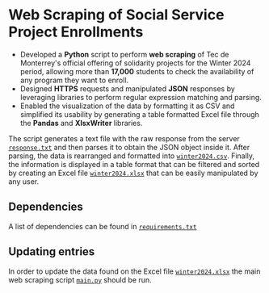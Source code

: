 # Web Scraping of Social Service Project Enrollments

* Developed a **Python** script to perform **web scraping** of Tec de Monterrey's official offering of solidarity projects for the Winter 2024 period, allowing more than **17,000** students to check the availability of any program they want to enroll.
* Designed **HTTPS** requests and manipulated **JSON** responses by leveraging libraries to perform regular expression matching and parsing.
* Enabled the visualization of the data by formatting it as CSV and simplified its usability by generating a table formatted Excel file through the **Pandas** and **XlsxWriter** libraries.

The script generates a text file with the raw response from the server [`response.txt`](./response.txt) and then parses it to obtain the JSON object inside it. After parsing, the data is rearranged and formatted into [`winter2024.csv`](./winter2024.csv). Finally, the information is displayed in a table format that can be filtered and sorted by creating an Excel file [`winter2024.xlsx`](./winter2024.xlsx) that can be easily manipulated by any user.

## Dependencies

A list of dependencies can be found in [`requirements.txt`](./requirements.txt)

## Updating entries

In order to update the data found on the Excel file [`winter2024.xlsx`](./winter2024.xlsx) the main web scraping script [`main.py`](./main.py) should be run.